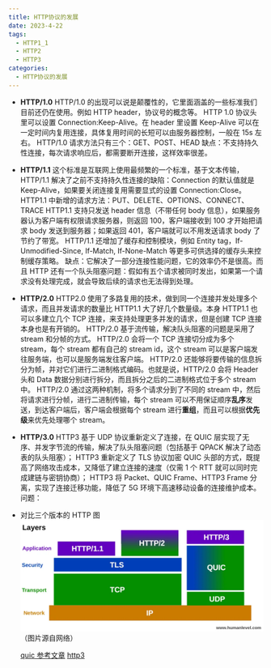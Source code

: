 ```yaml
---
title: HTTP协议的发展
date: 2023-4-22
tags:
  - HTTP1_1
  - HTTP2
  - HTTP3
categories:
  - HTTP协议的发展
---
```


- **HTTP/1.0**
  HTTP/1.0 的出现可以说是颠覆性的，它里面涵盖的一些标准我们目前还仍在使用。例如 HTTP header，协议号的概念等。
  HTTP 1.0 协议头里可以设置 Connection:Keep-Alive。在 header 里设置 Keep-Alive 可以在一定时间内复用连接，具体复用时间的长短可以由服务器控制，一般在 15s 左右。
  HTTP/1.0 请求方法只有三个：GET、POST、HEAD
  缺点：不支持持久性连接，每次请求响应后，都需要断开连接，这样效率很差。

- **HTTP/1.1**
  这个标准是互联网上使用最频繁的一个标准，基于文本传输，HTTP/1.1 解决了之前不支持持久性连接的缺陷：Connection 的默认值就是 Keep-Alive，如果要关闭连接复用需要显式的设置 Connection:Close。
  HTTP1.1 中新增的请求方法：PUT、DELETE、OPTIONS、CONNECT、TRACE
  HTTP1.1 支持只发送 header 信息（不带任何 body 信息），如果服务器认为客户端有权限请求服务器，则返回 100，客户端接收到 100 才开始把请求 body 发送到服务器；如果返回 401，客户端就可以不用发送请求 body 了节约了带宽。
  HTTP/1.1 还增加了缓存和控制模块，例如 Entity tag，If-Unmodified-Since, If-Match, If-None-Match 等更多可供选择的缓存头来控制缓存策略。
  缺点：它解决了一部分连接性能问题，它的效率仍不是很高。而且 HTTP 还有一个队头阻塞问题：假如有五个请求被同时发出，如果第一个请求没有处理完成，就会导致后续的请求也无法得到处理。

- **HTTP/2.0**
  HTTP2.0 使用了多路复用的技术，做到同一个连接并发处理多个请求，而且并发请求的数量比 HTTP1.1 大了好几个数量级。本身 HTTP1.1 也可以多建立几个 TCP 连接，来支持处理更多并发的请求，但是创建 TCP 连接本身也是有开销的。
  HTTP/2.0 基于流传输，解决队头阻塞的问题是采用了 stream 和分帧的方式。
  HTTP/2.0 会将一个 TCP 连接切分成为多个 stream，每个 stream 都有自己的 stream id，这个 stream 可以是客户端发往服务端，也可以是服务端发往客户端。
  HTTP/2.0 还能够将要传输的信息拆分为帧，并对它们进行二进制格式编码。也就是说，HTTP/2.0 会将 Header 头和 Data 数据分别进行拆分，而且拆分之后的二进制格式位于多个 stream 中。
  HTTP/2.0 通过这两种机制，将多个请求分到了不同的 stream 中，然后将请求进行分帧，进行二进制传输，每个 stream 可以不用保证顺序**乱序**发送，到达客户端后，客户端会根据每个 stream 进行**重组**，而且可以根据**优先级**来优先处理哪个 stream。

- **HTTP/3.0**
  HTTP3 基于 UDP 协议重新定义了连接，在 QUIC 层实现了无序、并发字节流的传输，解决了队头阻塞问题（包括基于 QPACK 解决了动态表的队头阻塞）；
  HTTP3 重新定义了 TLS 协议加密 QUIC 头部的方式，既提高了网络攻击成本，又降低了建立连接的速度（仅需 1 个 RTT 就可以同时完成建链与密钥协商）；
  HTTP3 将 Packet、QUIC Frame、HTTP3 Frame 分离，实现了连接迁移功能，降低了 5G 环境下高速移动设备的连接维护成本。
  问题：

- 对比三个版本的 HTTP 图
  ![2023-04-22-20-57-11.png](./assets/2023-04-22-20-57-11.png)（图片源自网络）

  [quic 参考文章](https://developer.aliyun.com/article/888447)
  [http3](https://zhuanlan.zhihu.com/p/431672713)
